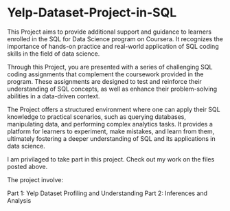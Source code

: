 # Yelp-Dataset-Project-in-SQL

This Project aims to provide additional support and guidance to learners enrolled in the SQL for Data Science program on Coursera. It recognizes the importance of hands-on practice and real-world application of SQL coding skills in the field of data science.

Through this Project, you are presented with a series of challenging SQL coding assignments that complement the coursework provided in the program. These assignments are designed to test and reinforce their understanding of SQL concepts, as well as enhance their problem-solving abilities in a data-driven context.

The Project offers a structured environment where one can apply their SQL knowledge to practical scenarios, such as querying databases, manipulating data, and performing complex analytics tasks. It provides a platform for learners to experiment, make mistakes, and learn from them, ultimately fostering a deeper understanding of SQL and its applications in data science.

I am privilaged to take part in this project. Check out my work on the files posted above.

The project involve:

Part 1: Yelp Dataset Profiling and Understanding
Part 2: Inferences and Analysis

